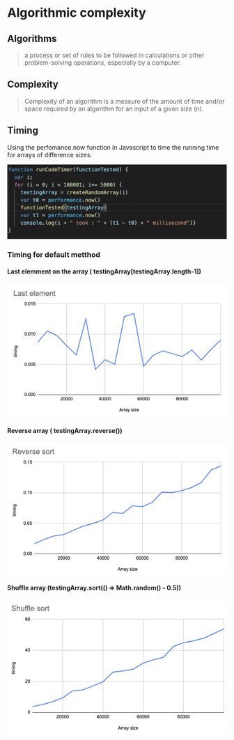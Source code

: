 # Algorithmic complexity

## Algorithms

> a process or set of rules to be followed in calculations or other problem-solving operations, especially by a computer.

## Complexity

> Complexity of an algorithm is a measure of the amount of time and/or space required by an algorithm for an input of a given size (n).

## Timing
Using the perfomance.now function in Javascript to time the running time for arrays of difference sizes.

![code-timer](images/code-timer.png)

### Timing for default metthod

#### Last elemment on the array ( testingArray[testingArray.length-1])

![last-element](images/last-item.png)

#### Reverse array ( testingArray.reverse())

![reverse](images/reverse-sort.png)

#### Shuffle array (testingArray.sort(() => Math.random() - 0.5))

![shuffle](images/shuffle-sort.png)

